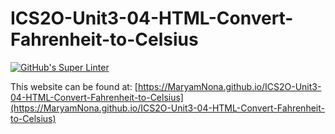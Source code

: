 # ICS2O-Unit3-04-HTML-Convert-Fahrenheit-to-Celsius

[![GitHub's Super Linter](https://github.com/MaryamNona/ICS2O-Unit3-04-HTML-Convert-Fahrenheit-to-Celsius/workflows/GitHub's%20Super%20Linter/badge.svg)](https://github.com/MaryamNona/ICS2O-Unit3-04-HTML-Convert-Fahrenheit-to-Celsius/actions)

This website can be found at: [https://MaryamNona.github.io/ICS2O-Unit3-04-HTML-Convert-Fahrenheit-to-Celsius](https://MaryamNona.github.io/ICS2O-Unit3-04-HTML-Convert-Fahrenheit-to-Celsius)